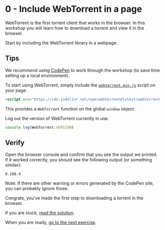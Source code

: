 # 0 - Include WebTorrent in a page

WebTorrent is the first torrent client that works in the browser. In this workshop you will learn how to download a torrent and view it in the browser.

Start by including the WebTorrent library in a webpage.

## Tips

We recommend using [CodePen](https://codepen.io/pen/) to work through the workshop (to save time setting up a local environment).

To start using WebTorrent, simply include the
[`webtorrent.min.js`](https://cdn.jsdelivr.net/npm/webtorrent@latest/webtorrent.min.js)
script on your page.

```html
<script src="https://cdn.jsdelivr.net/npm/webtorrent@latest/webtorrent.min.js"></script>
```

This provides a `WebTorrent` function on the global `window` object.

Log out the version of WebTorrent currently in use.

```js
console.log(WebTorrent.VERSION)
```

## Verify

Open the browser console and confirm that you see the output we printed. If it worked correctly, you should see the following output (or something similar):

```
0.108.4
```

Note: If there are other warning or errors generated by the CodePen site, you can probably ignore those.

Congrats, you've made the first step to downloading a torrent in the browser.

If you are stuck, [read the solution](https://codepen.io/ferossity/pen/pojmMzB?editors=1010).

When you are ready, [go to the next exercise](01.md).
